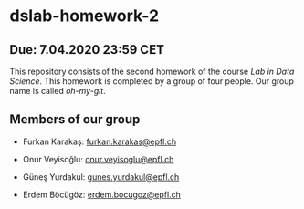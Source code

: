 # dslab-homework-2

## Due: 7.04.2020 23:59 CET

This repository consists of the second homework of the course *Lab in Data Science*. This homework is completed by a group of four people. Our group name is called *oh-my-git*.

## Members of our group

* Furkan Karakaş: <furkan.karakas@epfl.ch>

* Onur Veyisoğlu: <onur.veyisoglu@epfl.ch>

* Güneş Yurdakul: <gunes.yurdakul@epfl.ch>

* Erdem Böcügöz: <erdem.bocugoz@epfl.ch>
